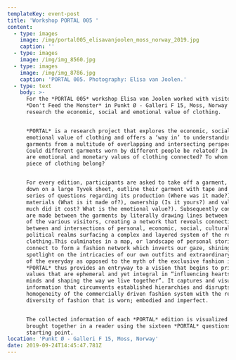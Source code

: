 ```yaml
---
templateKey: event-post
title: 'Workshop PORTAL 005 '
content:
  - type: images
    image: /img/portal005_elisavanjoolen_moss_norway_2019.jpg
    caption: ''
  - type: images
    image: /img/img_8560.jpg
  - type: images
    image: /img/img_8786.jpg
    caption: 'PORTAL 005. Photography: Elisa van Joolen.'
  - type: text
    body: >-
      For the *PORTAL 005* workshop Elisa van Joolen worked with visitors of the
      *Don't Feed the Monster* in Punkt Ø - Galleri F 15, Moss, Norway to
      research the economic, social and emotional value of clothing. 


      *PORTAL* is a research project that explores the economic, social and
      emotional value of clothing and offers a ‘way in’ to understanding
      garments from a multitude of overlapping and intersecting perspectives.
      Could different garments worn by different people be related? In what ways
      are emotional and monetary values of clothing connected? To whom does a
      piece of clothing belong?


      For every edition, participants are asked to take off a garment, lay it
      down on a large Tyvek sheet, outline their garment with tape and answer a
      series of questions regarding its production (Where was it made?),
      materials (What is it made of?), ownership (Is it yours?) and value (How
      much did it cost? What is the emotional value?). Subsequently connections
      are made between the garments by literally drawing lines between the items
      of the various visitors, creating a network that reveals connections
      between and intersections of personal, economic, social, cultural and
      political realms surfacing a complex and layered system of the reality of
      clothing.This culminates in a map, or landscape of personal stories that
      connect to form a fashion network which inverts our gaze, shining a
      spotlight on the intricacies of our own outfits and extraordinary aspects
      of the everyday as opposed to the myth of the exclusive fashion image.
      *PORTAL* thus provides an entryway to a vision that begins to prioritise
      values that are ephemeral and yet integral in “influencing hearts and
      minds and shaping the way we live together”. It captures and visualises
      information that circumvents established hierarchies and disrupts the
      homogeneity of the commercially driven fashion system with the refreshing
      diversity of fashion that is worn; embodied and imperfect.


      The collected information of each *PORTAL* edition is visualized and
      brought together in a reader using the sixteen *PORTAL* questions as a
      starting point.
location: 'Punkt Ø - Galleri F 15, Moss, Norway'
date: 2019-09-24T14:45:47.781Z
---
```

